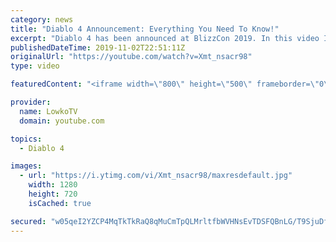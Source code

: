 ```yaml
---
category: news
title: "Diablo 4 Announcement: Everything You Need To Know!"
excerpt: "Diablo 4 has been announced at BlizzCon 2019. In this video I go over everything you need to know about this upcoming Blizzard Entertainment game."
publishedDateTime: 2019-11-02T22:51:11Z
originalUrl: "https://youtube.com/watch?v=Xmt_nsacr98"
type: video

featuredContent: "<iframe width=\"800\" height=\"500\" frameborder=\"0\" src=\"https://www.youtube.com/embed/Xmt_nsacr98\" allow=\"accelerometer; autoplay; encrypted-media; gyroscope; picture-in-picture\" allowfullscreen></iframe>"

provider:
  name: LowkoTV
  domain: youtube.com

topics:
  - Diablo 4

images:
  - url: "https://i.ytimg.com/vi/Xmt_nsacr98/maxresdefault.jpg"
    width: 1280
    height: 720
    isCached: true

secured: "w05qeI2YZCP4MqTkTkRaQ8qMuCmTpQLMrltfbWVHNsEvTDSFQBnLG/T9SjuDf35xrDqTukmdM7qyHKLefSF+1daUcXPHFnvJMpIW95bJEfefRQ/YttgDta3EOzvTGwj8Y3Eh1MSXLPNl5UbYdbt50irINf/QM0rqkSfFnJLKiog7eO3qZ9acFCVLsqfg5MASVJaKkwiPN43xhkw0NJV/OEZtBkin9E2B9//MzZ8YGI1Km1EU1wmOQgwvHkZMeDnkaig7bMPDRiS9xBxrAq6LRFaE2avRRifI+tbsw+uW5ZQj+HfcLCOVHdWw5bks5l4uo7hYN+ajofm0eeQQAX4jGGlUdHjzm05pMkwOTEH+Gath76tkTTag2rIR/1roYAjRdUoaQC0eKxLWKfNov7ArmPFb4kAQyvW7o+u8gnM5ZmaAn2c44hfl+7w8fqH7NJtw;cA/vvs0PPXeAlPYinlA9jQ=="
---
```


